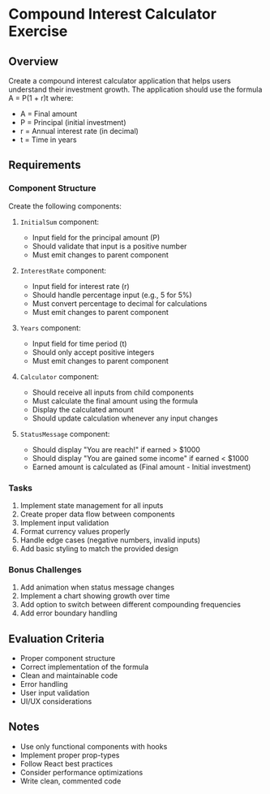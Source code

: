 # Compound Interest Calculator Exercise

## Overview
Create a compound interest calculator application that helps users understand their investment growth. The application should use the formula A = P(1 + r)t where:
- A = Final amount
- P = Principal (initial investment)
- r = Annual interest rate (in decimal)
- t = Time in years

## Requirements

### Component Structure
Create the following components:

1. `InitialSum` component:
   - Input field for the principal amount (P)
   - Should validate that input is a positive number
   - Must emit changes to parent component

2. `InterestRate` component:
   - Input field for interest rate (r)
   - Should handle percentage input (e.g., 5 for 5%)
   - Must convert percentage to decimal for calculations
   - Must emit changes to parent component

3. `Years` component:
   - Input field for time period (t)
   - Should only accept positive integers
   - Must emit changes to parent component

4. `Calculator` component:
   - Should receive all inputs from child components
   - Must calculate the final amount using the formula
   - Display the calculated amount
   - Should update calculation whenever any input changes

5. `StatusMessage` component:
   - Should display "You are reach!" if earned > $1000
   - Should display "You are gained some income" if earned < $1000
   - Earned amount is calculated as (Final amount - Initial investment)

### Tasks

1. Implement state management for all inputs
2. Create proper data flow between components
3. Implement input validation
4. Format currency values properly
5. Handle edge cases (negative numbers, invalid inputs)
6. Add basic styling to match the provided design

### Bonus Challenges

1. Add animation when status message changes
2. Implement a chart showing growth over time
3. Add option to switch between different compounding frequencies
4. Add error boundary handling

## Evaluation Criteria

- Proper component structure
- Correct implementation of the formula
- Clean and maintainable code
- Error handling
- User input validation
- UI/UX considerations

## Notes

- Use only functional components with hooks
- Implement proper prop-types
- Follow React best practices
- Consider performance optimizations
- Write clean, commented code
